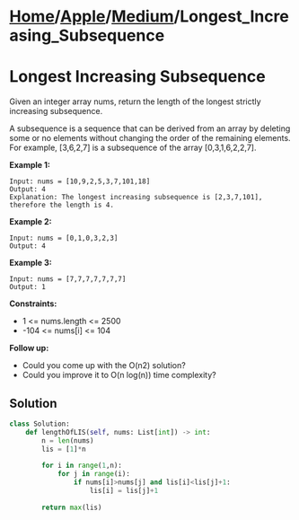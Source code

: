 # [Home](./../../..)/[Apple](./../..)/[Medium](./..)/Longest_Increasing_Subsequence
<h1>Longest Increasing Subsequence</h1>

<p>
Given an integer array nums, return the length of the longest strictly increasing subsequence.

A subsequence is a sequence that can be derived from an array by deleting some or no elements without changing the order of the remaining elements. For example, [3,6,2,7] is a subsequence of the array [0,3,1,6,2,2,7].

</p>

<b>Example 1:</b>

    Input: nums = [10,9,2,5,3,7,101,18]
    Output: 4
    Explanation: The longest increasing subsequence is [2,3,7,101], therefore the length is 4.
    
<b>Example 2:</b>

    Input: nums = [0,1,0,3,2,3]
    Output: 4
    
<b>Example 3:</b>

    Input: nums = [7,7,7,7,7,7,7]
    Output: 1

<b>Constraints:</b>

- 1 <= nums.length <= 2500
- -104 <= nums[i] <= 104

<b>Follow up:</b>

- Could you come up with the O(n2) solution?
- Could you improve it to O(n log(n)) time complexity?

<h2>Solution</h2>

```python
class Solution:
    def lengthOfLIS(self, nums: List[int]) -> int:
        n = len(nums)
        lis = [1]*n
        
        for i in range(1,n):
            for j in range(i):
                if nums[i]>nums[j] and lis[i]<lis[j]+1:
                    lis[i] = lis[j]+1
        
        return max(lis)
```
